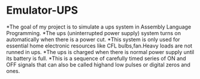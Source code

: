 # Emulator-UPS

*The goal of my project is to simulate a ups system in Assembly Language Programming.
*The ups (uninterrupted power supply) system turns on automatically when there is a power cut.
*This system is only used for  essential home electronic resources  like  CFL bulbs,fan.Heavy loads are not runned in ups.
*The ups is charged when there is normal power supply until its battery is full. 
*This is a sequence of carefully timed series of ON and OFF signals that can also be called highand low pulses or digital zeros and ones.
